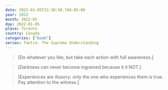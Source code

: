 ```yaml
---
date: 2022-01-05T22:30:50.748-05:00
year: 2022
month: 2022-01
day: 2022-01-05
place: Toronto
country: Canada
categories: ["book"]
series: Tantra: The Supreme Understanding
---
```

> [Do whatever you like, but take each action with full awareness.]

> [Darkness can never become ingrained because it it NOT.]

> [Experiences are illusory: only the one who experiences them is true. Pay attention to the witness.]

